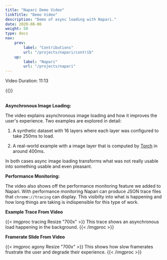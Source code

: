 ```yaml
---
title: "Napari Demo Video"
linkTitle: "Demo Video"
description: "Demo of async loading with Napari."
date: 2020-08-06
weight: 50
type: docs
nav:
    prev:
        label: "Contributions"
        url: "/projects/napari/contrib"
    up:
        label: "Napari"
        url: "/projects/napari"
---
```


Video Duration: 11:13

{{<youtube id="Jlm_jGRwH2Y" >}}

<br>**Asynchronous Image Loading:**

The video explains asynchronous image loading and how it improves the
user's experience. Two examples are explored in detail:

1. A synthetic dataset with 16 layers where each layer was configured to
   take 250ms to load.

2. A real-world example with a image layer that is computed by
   [Torch](https://pytorch.org/) in around 400ms.

In both cases async image loading transforms what was not really usable
into something usable and even pleasant.

**Performance Monitoring:**

The video also shows off the performance monitoring feature we added to
Napari. With performance monitoring Napari can produce JSON trace files
that `chrome://tracing` can display. This visibilty into what is happening
and how long things are taking is indispensible for this type of work.

**Example Trace From Video**

{{< imgproc tracing Resize "700x" >}}
This trace shows an asynchronous load happening in the background.
{{< /imgproc >}}

**Framerate Slide From Video**


{{< imgproc agony Resize "700x" >}}
This shows how slow framerates frustrate the user and degrade their experience.
{{< /imgproc >}}
